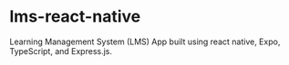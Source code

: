 # lms-react-native

Learning Management System (LMS) App built using react native, Expo, TypeScript, and Express.js.
